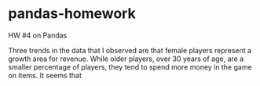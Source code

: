 # pandas-homework
HW #4 on Pandas

Three trends in the data that I observed are that female players represent a growth area for revenue. While older players, over 30 years of age, are a smaller percentage of players, they tend to spend more money in the game on items.  It seems that 
